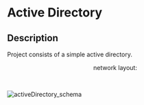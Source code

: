 <h1>Active Directory</h1>

<h2>Description</h2>
Project consists of a simple active directory. 
<br />

<p align="center"  style="font-size:14px"> network layout: </p>
<br/>
 
![activeDirectory_schema](https://github.com/TenteNsenga1/ActiveDirectoryLab/assets/75053398/550c7577-ccf8-4b88-b75c-a29c5306eca0)
